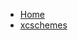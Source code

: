 <!-- docs/_sidebar.md -->
- [Home](/)
- [xcschemes](Tutorials/MapViewTutorial/MapViewTutorial.xcodeproj/xcshareddata/xcschemes/)